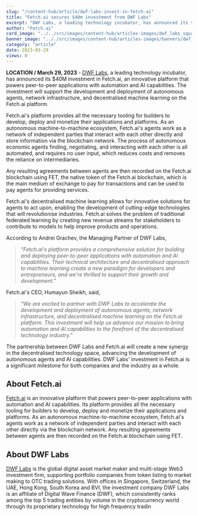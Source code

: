```yaml
---
slug: "/content-hub/article/dwf-labs-invest-in-fetch-ai"
title: "Fetch.ai secures $40m investment from DWF Labs"
excerpt: "DWF Labs, a leading technology incubator, has announced its $40M investment in Fetch.ai, an innovative platform that powers peer-to-peer applications with automation and AI capabilities."
author: "Fetch.ai"
card_image: "../../src/images/content-hub/articles-images/dwf_labs_square.png"
banner_image: ".././src/images/content-hub/articles-images/banners/dwf_labs_fetch_banner.png"
category: "article"
date: 2023-03-29
views: 0
---
```


**LOCATION / March 29, 2023** - [DWF Labs](https://www.dwf-labs.com/), a leading technology incubator, has announced its $40M investment in Fetch.ai, an innovative platform that powers peer-to-peer applications with automation and AI capabilities. The investment will support the development and deployment of autonomous agents, network infrastructure, and decentralised machine learning on the Fetch.ai platform.

Fetch.ai's platform provides all the necessary tooling for builders to develop, deploy and monetize their applications and platforms. As an autonomous machine-to-machine ecosystem, Fetch.ai's agents work as a network of independent parties that interact with each other directly and store information via the blockchain network. The process of autonomous economic agents finding, negotiating, and interacting with each other is all automated, and requires no user input, which reduces costs and removes the reliance on intermediaries.

Any resulting agreements between agents are then recorded on the Fetch.ai blockchain using FET, the native token of the Fetch.ai blockchain, which is the main medium of exchange to pay for transactions and can be used to pay agents for providing services.

Fetch.ai's decentralised machine learning allows for innovative solutions for agents to act upon, enabling the development of cutting-edge technologies that will revolutionise industries. Fetch.ai solves the problem of traditional federated learning by creating new revenue streams for stakeholders to contribute to models to help improve products and operations.

According to Andrei Grachev, the Managing Partner of DWF Labs, 

> _\"Fetch.ai's platform provides a comprehensive solution for building and deploying peer-to-peer applications with automation and AI capabilities. Their technical architecture and decentralised approach to machine learning create a new paradigm for developers and entrepreneurs, and we're thrilled to support their growth and development.\"_

Fetch.ai's CEO, Humayun Sheikh, said, 

> _\"We are excited to partner with DWF Labs to accelerate the development and deployment of autonomous agents, network infrastructure, and decentralised machine learning on the Fetch.ai platform. This investment will help us advance our mission to bring automation and AI capabilities to the forefront of the decentralised technology industry.\"_

The partnership between DWF Labs and Fetch.ai will create a new synergy in the decentralised technology space, advancing the development of autonomous agents and AI capabilities. DWF Labs' investment in Fetch.ai is a significant milestone for both companies and the industry as a whole.

## About Fetch.ai

[Fetch.ai](https://fetch.ai/) is an innovative platform that powers peer-to-peer applications with automation and AI capabilities. Its platform provides all the necessary tooling for builders to develop, deploy and monetize their applications and platforms. As an autonomous machine-to-machine ecosystem, Fetch.ai's agents work as a network of independent parties and interact with each other directly via the blockchain network. Any resulting agreements between agents are then recorded on the Fetch.ai blockchain using FET.

## About DWF Labs

[DWF Labs](https://www.dwf-labs.com/) is the global digital asset market maker and multi-stage Web3 investment firm, supporting portfolio companies from token listing to market making to OTC trading solutions. With offices in Singapore, Switzerland, the UAE, Hong Kong, South Korea and BVI, the investment company DWF Labs is an affiliate of Digital Wave Finance (DWF), which consistently ranks among the top 5 trading entities by volume in the cryptocurrency world through its proprietary technology for high frequency tradin
